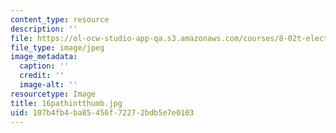 ```yaml
---
content_type: resource
description: ''
file: https://ol-ocw-studio-app-qa.s3.amazonaws.com/courses/8-02t-electricity-and-magnetism-spring-2005/107b4fb4ba85456f72272bdb5e7e0103_16pathintthumb.jpg
file_type: image/jpeg
image_metadata:
  caption: ''
  credit: ''
  image-alt: ''
resourcetype: Image
title: 16pathintthumb.jpg
uid: 107b4fb4-ba85-456f-7227-2bdb5e7e0103
---
```

